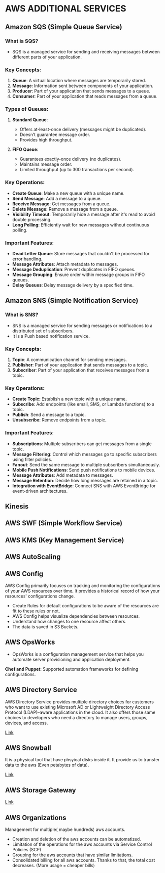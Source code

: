 # AWS ADDITIONAL SERVICES

## Amazon SQS (Simple Queue Service)

### What is SQS?

- SQS is a managed service for sending and receiving messages between different parts of your application.

### Key Concepts:

1. **Queue**: A virtual location where messages are temporarily stored.
2. **Message**: Information sent between components of your application.
3. **Producer**: Part of your application that sends messages to a queue.
4. **Consumer**: Part of your application that reads messages from a queue.

### Types of Queues:

1. **Standard Queue**:

   - Offers at-least-once delivery (messages might be duplicated).
   - Doesn't guarantee message order.
   - Provides high throughput.

2. **FIFO Queue**:
   - Guarantees exactly-once delivery (no duplicates).
   - Maintains message order.
   - Limited throughput (up to 300 transactions per second).

### Key Operations:

- **Create Queue**: Make a new queue with a unique name.
- **Send Message**: Add a message to a queue.
- **Receive Message**: Get messages from a queue.
- **Delete Message**: Remove a message from a queue.
- **Visibility Timeout**: Temporarily hide a message after it's read to avoid double processing.
- **Long Polling**: Efficiently wait for new messages without continuous polling.

### Important Features:

- **Dead Letter Queue**: Store messages that couldn't be processed for error handling.
- **Message Attributes**: Attach metadata to messages.
- **Message Deduplication**: Prevent duplicates in FIFO queues.
- **Message Grouping**: Ensure order within message groups in FIFO queues.
- **Delay Queues**: Delay message delivery by a specified time.

## Amazon SNS (Simple Notification Service)

### What is SNS?

- SNS is a managed service for sending messages or notifications to a distributed set of subscribers.
- It is a Push based notification service.

### Key Concepts:

1. **Topic**: A communication channel for sending messages.
2. **Publisher**: Part of your application that sends messages to a topic.
3. **Subscriber**: Part of your application that receives messages from a topic.

### Key Operations:

- **Create Topic**: Establish a new topic with a unique name.
- **Subscribe**: Add endpoints (like email, SMS, or Lambda functions) to a topic.
- **Publish**: Send a message to a topic.
- **Unsubscribe**: Remove endpoints from a topic.

### Important Features:

- **Subscriptions**: Multiple subscribers can get messages from a single topic.
- **Message Filtering**: Control which messages go to specific subscribers using filter policies.
- **Fanout**: Send the same message to multiple subscribers simultaneously.
- **Mobile Push Notifications**: Send push notifications to mobile devices.
- **Message Attributes**: Add metadata to messages.
- **Message Retention**: Decide how long messages are retained in a topic.
- **Integration with EventBridge**: Connect SNS with AWS EventBridge for event-driven architectures.

## Kinesis

## AWS SWF (Simple Workflow Service)

## AWS KMS (Key Management Service)

## AWS AutoScaling

## AWS Config

AWS Config primarily focuses on tracking and monitoring the configurations of your AWS resources over time. It provides a historical record of how your resources' configurations change.

- Create Rules for default configurations to be aware of the resources are fit to these rules or not.
- AWS Config helps visualize dependencies between resources.
- Understand how changes to one resource affect others.
- The data is saved in S3 Buckets.

## AWS OpsWorks

- OpsWorks is a configuration management service that helps you automate server provisioning and application deployment.

**Chef and Puppet**: Supported automation frameworks for defining configurations.

## AWS Directory Service

AWS Directory Service provides multiple directory choices for customers who want to use existing Microsoft AD or Lightweight Directory Access Protocol (LDAP)–aware applications in the cloud. It also offers those same choices to developers who need a directory to manage users, groups, devices, and access.

[Link](https://aws.amazon.com/directoryservice/)

## AWS Snowball

It is a physical tool that have phsyical disks inside it. It provide us to transfer data to the aws (Even petabytes of data).

[Link](https://aws.amazon.com/snowball/)

## AWS Storage Gateway

[Link](https://aws.amazon.com/storagegateway/)

## AWS Organizations

Management for multiple( maybe hundreds) aws accounts.

- Creation and deletion of the aws accounts can be automatized.
- Limitation of the operations for the aws accounts via Service Control Policies (SCP)
- Grouping for the aws accounts that have similar limitations.
- Consolidated billing for all aws accounts. Thanks to that, the total cost decreases. (More usage = cheaper bills)
